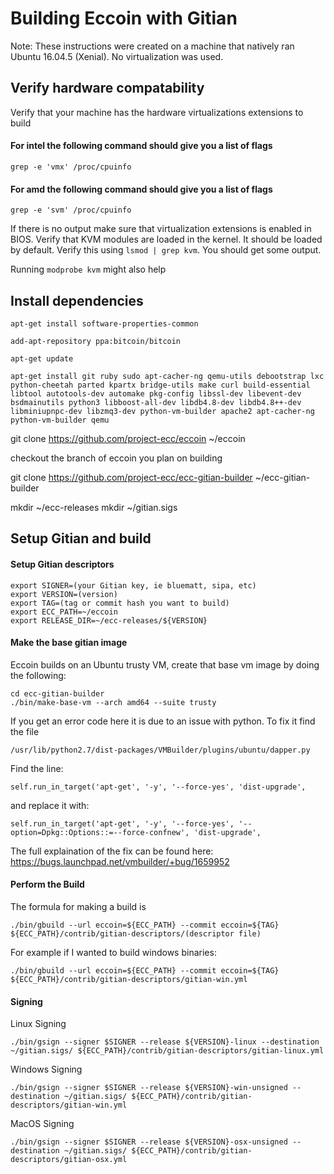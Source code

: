 # Building Eccoin with Gitian

Note: These instructions were created on a machine that natively ran Ubuntu 16.04.5 (Xenial). No virtualization was used.

## Verify hardware compatability
Verify that your machine has the hardware virtualizations extensions to build

#### For intel the following command should give you a list of flags

`grep -e 'vmx' /proc/cpuinfo`

#### For amd the following command should give you a list of flags

`grep -e 'svm' /proc/cpuinfo`

If there is no output make sure that virtualization extensions is enabled in BIOS.
Verify that KVM modules are loaded in the kernel.
It should be loaded by default. Verify this using
`lsmod | grep kvm`. You should get some output.

Running `modprobe kvm` might also help

## Install dependencies

`apt-get install software-properties-common`

`add-apt-repository ppa:bitcoin/bitcoin`

`apt-get update`

```
apt-get install git ruby sudo apt-cacher-ng qemu-utils debootstrap lxc python-cheetah parted kpartx bridge-utils make curl build-essential libtool autotools-dev automake pkg-config libssl-dev libevent-dev bsdmainutils python3 libboost-all-dev libdb4.8-dev libdb4.8++-dev libminiupnpc-dev libzmq3-dev python-vm-builder apache2 apt-cacher-ng python-vm-builder qemu
```

git clone https://github.com/project-ecc/eccoin ~/eccoin

checkout the branch of eccoin you plan on building

git clone https://github.com/project-ecc/ecc-gitian-builder ~/ecc-gitian-builder

mkdir ~/ecc-releases
mkdir ~/gitian.sigs

## Setup Gitian and build

#### Setup Gitian descriptors

```
export SIGNER=(your Gitian key, ie bluematt, sipa, etc)
export VERSION=(version)
export TAG=(tag or commit hash you want to build)
export ECC_PATH=~/eccoin
export RELEASE_DIR=~/ecc-releases/${VERSION}
```

#### Make the base gitian image

Eccoin builds on an Ubuntu trusty VM, create that base vm image by doing the following:
```
cd ecc-gitian-builder
./bin/make-base-vm --arch amd64 --suite trusty
```

If you get an error code here it is due to an issue with python. To fix it find the file

`/usr/lib/python2.7/dist-packages/VMBuilder/plugins/ubuntu/dapper.py`

Find the line:
```
self.run_in_target('apt-get', '-y', '--force-yes', 'dist-upgrade',
```
and replace it with:
```
self.run_in_target('apt-get', '-y', '--force-yes', '--option=Dpkg::Options::=--force-confnew', 'dist-upgrade',
```

The full explaination of the fix can be found here: https://bugs.launchpad.net/vmbuilder/+bug/1659952

#### Perform the Build

The formula for making a build is
```
./bin/gbuild --url eccoin=${ECC_PATH} --commit eccoin=${TAG} ${ECC_PATH}/contrib/gitian-descriptors/(descriptor file)
```

For example if I wanted to build windows binaries:
```
./bin/gbuild --url eccoin=${ECC_PATH} --commit eccoin=${TAG} ${ECC_PATH}/contrib/gitian-descriptors/gitian-win.yml
```

#### Signing

Linux Signing

```
./bin/gsign --signer $SIGNER --release ${VERSION}-linux --destination ~/gitian.sigs/ ${ECC_PATH}/contrib/gitian-descriptors/gitian-linux.yml
```

Windows Signing

```
./bin/gsign --signer $SIGNER --release ${VERSION}-win-unsigned --destination ~/gitian.sigs/ ${ECC_PATH}/contrib/gitian-descriptors/gitian-win.yml
```

MacOS Signing

```
./bin/gsign --signer $SIGNER --release ${VERSION}-osx-unsigned --destination ~/gitian.sigs/ ${ECC_PATH}/contrib/gitian-descriptors/gitian-osx.yml
```
